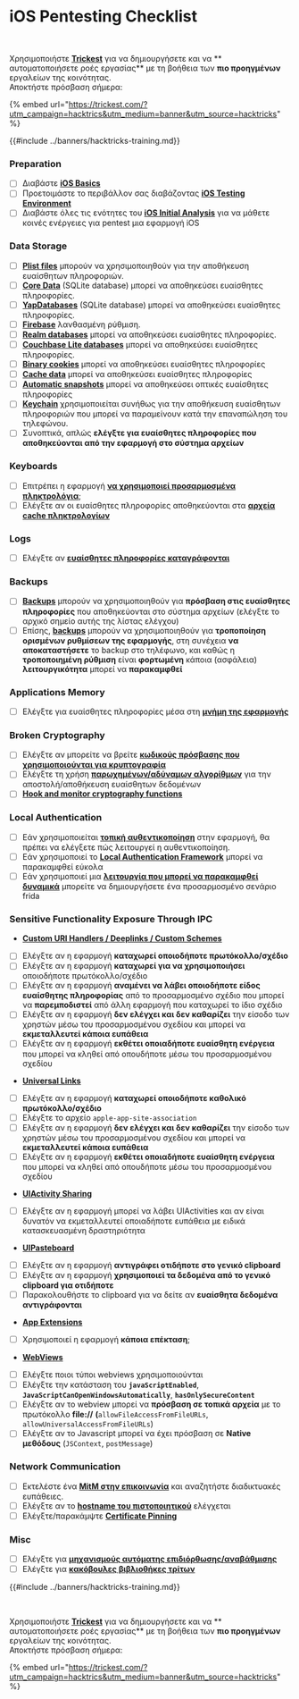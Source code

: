 # iOS Pentesting Checklist

<figure><img src="../images/image (48).png" alt=""><figcaption></figcaption></figure>

\
Χρησιμοποιήστε [**Trickest**](https://trickest.com/?utm_campaign=hacktrics&utm_medium=banner&utm_source=hacktricks) για να δημιουργήσετε και να ** αυτοματοποιήσετε ροές εργασίας** με τη βοήθεια των **πιο προηγμένων** εργαλείων της κοινότητας.\
Αποκτήστε πρόσβαση σήμερα:

{% embed url="https://trickest.com/?utm_campaign=hacktrics&utm_medium=banner&utm_source=hacktricks" %}

{{#include ../banners/hacktricks-training.md}}

### Preparation

- [ ] Διαβάστε [**iOS Basics**](ios-pentesting/ios-basics.md)
- [ ] Προετοιμάστε το περιβάλλον σας διαβάζοντας [**iOS Testing Environment**](ios-pentesting/ios-testing-environment.md)
- [ ] Διαβάστε όλες τις ενότητες του [**iOS Initial Analysis**](ios-pentesting/#initial-analysis) για να μάθετε κοινές ενέργειες για pentest μια εφαρμογή iOS

### Data Storage

- [ ] [**Plist files**](ios-pentesting/#plist) μπορούν να χρησιμοποιηθούν για την αποθήκευση ευαίσθητων πληροφοριών.
- [ ] [**Core Data**](ios-pentesting/#core-data) (SQLite database) μπορεί να αποθηκεύσει ευαίσθητες πληροφορίες.
- [ ] [**YapDatabases**](ios-pentesting/#yapdatabase) (SQLite database) μπορεί να αποθηκεύσει ευαίσθητες πληροφορίες.
- [ ] [**Firebase**](ios-pentesting/#firebase-real-time-databases) λανθασμένη ρύθμιση.
- [ ] [**Realm databases**](ios-pentesting/#realm-databases) μπορεί να αποθηκεύσει ευαίσθητες πληροφορίες.
- [ ] [**Couchbase Lite databases**](ios-pentesting/#couchbase-lite-databases) μπορεί να αποθηκεύσει ευαίσθητες πληροφορίες.
- [ ] [**Binary cookies**](ios-pentesting/#cookies) μπορεί να αποθηκεύσει ευαίσθητες πληροφορίες
- [ ] [**Cache data**](ios-pentesting/#cache) μπορεί να αποθηκεύσει ευαίσθητες πληροφορίες
- [ ] [**Automatic snapshots**](ios-pentesting/#snapshots) μπορεί να αποθηκεύσει οπτικές ευαίσθητες πληροφορίες
- [ ] [**Keychain**](ios-pentesting/#keychain) χρησιμοποιείται συνήθως για την αποθήκευση ευαίσθητων πληροφοριών που μπορεί να παραμείνουν κατά την επαναπώληση του τηλεφώνου.
- [ ] Συνοπτικά, απλώς **ελέγξτε για ευαίσθητες πληροφορίες που αποθηκεύονται από την εφαρμογή στο σύστημα αρχείων**

### Keyboards

- [ ] Επιτρέπει η εφαρμογή [**να χρησιμοποιεί προσαρμοσμένα πληκτρολόγια**](ios-pentesting/#custom-keyboards-keyboard-cache);
- [ ] Ελέγξτε αν οι ευαίσθητες πληροφορίες αποθηκεύονται στα [**αρχεία cache πληκτρολογίων**](ios-pentesting/#custom-keyboards-keyboard-cache)

### **Logs**

- [ ] Ελέγξτε αν [**ευαίσθητες πληροφορίες καταγράφονται**](ios-pentesting/#logs)

### Backups

- [ ] [**Backups**](ios-pentesting/#backups) μπορούν να χρησιμοποιηθούν για **πρόσβαση στις ευαίσθητες πληροφορίες** που αποθηκεύονται στο σύστημα αρχείων (ελέγξτε το αρχικό σημείο αυτής της λίστας ελέγχου)
- [ ] Επίσης, [**backups**](ios-pentesting/#backups) μπορούν να χρησιμοποιηθούν για **τροποποίηση ορισμένων ρυθμίσεων της εφαρμογής**, στη συνέχεια **να αποκαταστήσετε** το backup στο τηλέφωνο, και καθώς η **τροποποιημένη ρύθμιση** είναι **φορτωμένη** κάποια (ασφάλεια) **λειτουργικότητα** μπορεί να **παρακαμφθεί**

### **Applications Memory**

- [ ] Ελέγξτε για ευαίσθητες πληροφορίες μέσα στη [**μνήμη της εφαρμογής**](ios-pentesting/#testing-memory-for-sensitive-data)

### **Broken Cryptography**

- [ ] Ελέγξτε αν μπορείτε να βρείτε [**κωδικούς πρόσβασης που χρησιμοποιούνται για κρυπτογραφία**](ios-pentesting/#broken-cryptography)
- [ ] Ελέγξτε τη χρήση [**παρωχημένων/αδύναμων αλγορίθμων**](ios-pentesting/#broken-cryptography) για την αποστολή/αποθήκευση ευαίσθητων δεδομένων
- [ ] [**Hook and monitor cryptography functions**](ios-pentesting/#broken-cryptography)

### **Local Authentication**

- [ ] Εάν χρησιμοποιείται [**τοπική αυθεντικοποίηση**](ios-pentesting/#local-authentication) στην εφαρμογή, θα πρέπει να ελέγξετε πώς λειτουργεί η αυθεντικοποίηση.
- [ ] Εάν χρησιμοποιεί το [**Local Authentication Framework**](ios-pentesting/#local-authentication-framework) μπορεί να παρακαμφθεί εύκολα
- [ ] Εάν χρησιμοποιεί μια [**λειτουργία που μπορεί να παρακαμφθεί δυναμικά**](ios-pentesting/#local-authentication-using-keychain) μπορείτε να δημιουργήσετε ένα προσαρμοσμένο σενάριο frida

### Sensitive Functionality Exposure Through IPC

- [**Custom URI Handlers / Deeplinks / Custom Schemes**](ios-pentesting/#custom-uri-handlers-deeplinks-custom-schemes)
- [ ] Ελέγξτε αν η εφαρμογή **καταχωρεί οποιοδήποτε πρωτόκολλο/σχέδιο**
- [ ] Ελέγξτε αν η εφαρμογή **καταχωρεί για να χρησιμοποιήσει** οποιοδήποτε πρωτόκολλο/σχέδιο
- [ ] Ελέγξτε αν η εφαρμογή **αναμένει να λάβει οποιοδήποτε είδος ευαίσθητης πληροφορίας** από το προσαρμοσμένο σχέδιο που μπορεί να **παρεμποδιστεί** από άλλη εφαρμογή που καταχωρεί το ίδιο σχέδιο
- [ ] Ελέγξτε αν η εφαρμογή **δεν ελέγχει και δεν καθαρίζει** την είσοδο των χρηστών μέσω του προσαρμοσμένου σχεδίου και μπορεί να **εκμεταλλευτεί κάποια ευπάθεια**
- [ ] Ελέγξτε αν η εφαρμογή **εκθέτει οποιαδήποτε ευαίσθητη ενέργεια** που μπορεί να κληθεί από οπουδήποτε μέσω του προσαρμοσμένου σχεδίου
- [**Universal Links**](ios-pentesting/#universal-links)
- [ ] Ελέγξτε αν η εφαρμογή **καταχωρεί οποιοδήποτε καθολικό πρωτόκολλο/σχέδιο**
- [ ] Ελέγξτε το αρχείο `apple-app-site-association`
- [ ] Ελέγξτε αν η εφαρμογή **δεν ελέγχει και δεν καθαρίζει** την είσοδο των χρηστών μέσω του προσαρμοσμένου σχεδίου και μπορεί να **εκμεταλλευτεί κάποια ευπάθεια**
- [ ] Ελέγξτε αν η εφαρμογή **εκθέτει οποιαδήποτε ευαίσθητη ενέργεια** που μπορεί να κληθεί από οπουδήποτε μέσω του προσαρμοσμένου σχεδίου
- [**UIActivity Sharing**](ios-pentesting/ios-uiactivity-sharing.md)
- [ ] Ελέγξτε αν η εφαρμογή μπορεί να λάβει UIActivities και αν είναι δυνατόν να εκμεταλλευτεί οποιαδήποτε ευπάθεια με ειδικά κατασκευασμένη δραστηριότητα
- [**UIPasteboard**](ios-pentesting/ios-uipasteboard.md)
- [ ] Ελέγξτε αν η εφαρμογή **αντιγράφει οτιδήποτε στο γενικό clipboard**
- [ ] Ελέγξτε αν η εφαρμογή **χρησιμοποιεί τα δεδομένα από το γενικό clipboard για οτιδήποτε**
- [ ] Παρακολουθήστε το clipboard για να δείτε αν **ευαίσθητα δεδομένα αντιγράφονται**
- [**App Extensions**](ios-pentesting/ios-app-extensions.md)
- [ ] Χρησιμοποιεί η εφαρμογή **κάποια επέκταση**;
- [**WebViews**](ios-pentesting/ios-webviews.md)
- [ ] Ελέγξτε ποιοι τύποι webviews χρησιμοποιούνται
- [ ] Ελέγξτε την κατάσταση του **`javaScriptEnabled`**, **`JavaScriptCanOpenWindowsAutomatically`**, **`hasOnlySecureContent`**
- [ ] Ελέγξτε αν το webview μπορεί να **πρόσβαση σε τοπικά αρχεία** με το πρωτόκολλο **file://** **(**`allowFileAccessFromFileURLs`, `allowUniversalAccessFromFileURLs`)
- [ ] Ελέγξτε αν το Javascript μπορεί να έχει πρόσβαση σε **Native** **μεθόδους** (`JSContext`, `postMessage`)

### Network Communication

- [ ] Εκτελέστε ένα [**MitM στην επικοινωνία**](ios-pentesting/#network-communication) και αναζητήστε διαδικτυακές ευπάθειες.
- [ ] Ελέγξτε αν το [**hostname του πιστοποιητικού**](ios-pentesting/#hostname-check) ελέγχεται
- [ ] Ελέγξτε/παρακάμψτε [**Certificate Pinning**](ios-pentesting/#certificate-pinning)

### **Misc**

- [ ] Ελέγξτε για [**μηχανισμούς αυτόματης επιδιόρθωσης/αναβάθμισης**](ios-pentesting/#hot-patching-enforced-updateing)
- [ ] Ελέγξτε για [**κακόβουλες βιβλιοθήκες τρίτων**](ios-pentesting/#third-parties)

{{#include ../banners/hacktricks-training.md}}

<figure><img src="../images/image (48).png" alt=""><figcaption></figcaption></figure>

\
Χρησιμοποιήστε [**Trickest**](https://trickest.com/?utm_campaign=hacktrics&utm_medium=banner&utm_source=hacktricks) για να δημιουργήσετε και να ** αυτοματοποιήσετε ροές εργασίας** με τη βοήθεια των **πιο προηγμένων** εργαλείων της κοινότητας.\
Αποκτήστε πρόσβαση σήμερα:

{% embed url="https://trickest.com/?utm_campaign=hacktrics&utm_medium=banner&utm_source=hacktricks" %}
